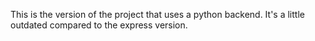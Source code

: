 This is the version of the project that uses a python backend. 
It's a little outdated compared to the express version.
